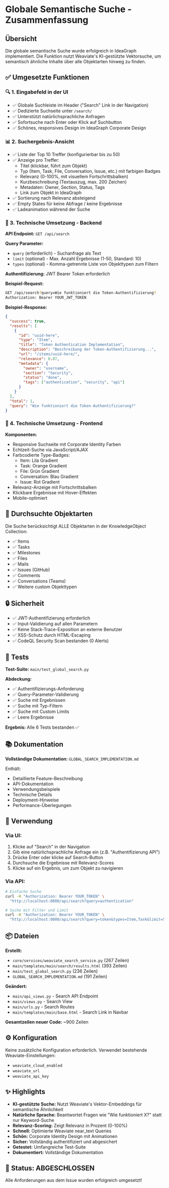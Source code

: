 # Globale Semantische Suche - Zusammenfassung

## Übersicht
Die globale semantische Suche wurde erfolgreich in IdeaGraph implementiert. Die Funktion nutzt Weaviate's KI-gestützte Vektorsuche, um semantisch ähnliche Inhalte über alle Objektarten hinweg zu finden.

## ✅ Umgesetzte Funktionen

### 🔍 1. Eingabefeld in der UI
- ✅ Globale Suchleiste im Header ("Search" Link in der Navigation)
- ✅ Dedizierte Suchseite unter `/search/`
- ✅ Unterstützt natürlichsprachliche Anfragen
- ✅ Sofortsuche nach Enter oder Klick auf Suchbutton
- ✅ Schönes, responsives Design im IdeaGraph Corporate Design

### 📊 2. Suchergebnis-Ansicht
- ✅ Liste der Top 10 Treffer (konfigurierbar bis zu 50)
- ✅ Anzeige pro Treffer:
  - Titel (klickbar, führt zum Objekt)
  - Typ (Item, Task, File, Conversation, Issue, etc.) mit farbigen Badges
  - Relevanz (0-100%, mit visuellem Fortschrittsbalken)
  - Kurzbeschreibung (Textauszug, max. 200 Zeichen)
  - Metadaten: Owner, Section, Status, Tags
  - Link zum Objekt in IdeaGraph
- ✅ Sortierung nach Relevanz absteigend
- ✅ Empty States für keine Abfrage / keine Ergebnisse
- ✅ Ladeanimation während der Suche

### 🔧 3. Technische Umsetzung - Backend

**API Endpoint:** `GET /api/search`

**Query Parameter:**
- `query` (erforderlich) - Suchanfrage als Text
- `limit` (optional) - Max. Anzahl Ergebnisse (1-50, Standard: 10)
- `types` (optional) - Komma-getrennte Liste von Objekttypen zum Filtern

**Authentifizierung:** JWT Bearer Token erforderlich

**Beispiel-Request:**
```bash
GET /api/search?query=Wie funktioniert die Token-Authentifizierung?
Authorization: Bearer YOUR_JWT_TOKEN
```

**Beispiel-Response:**
```json
{
  "success": true,
  "results": [
    {
      "id": "uuid-here",
      "type": "Item",
      "title": "Token Authentication Implementation",
      "description": "Beschreibung der Token-Authentifizierung...",
      "url": "/items/uuid-here/",
      "relevance": 0.87,
      "metadata": {
        "owner": "username",
        "section": "Security",
        "status": "done",
        "tags": ["authentication", "security", "api"]
      }
    }
  ],
  "total": 1,
  "query": "Wie funktioniert die Token-Authentifizierung?"
}
```

### 🎨 4. Technische Umsetzung - Frontend

**Komponenten:**
- Responsive Suchseite mit Corporate Identity Farben
- Echtzeit-Suche via JavaScript/AJAX
- Farbcodierte Type-Badges:
  - Item: Lila Gradient
  - Task: Orange Gradient
  - File: Grün Gradient
  - Conversation: Blau Gradient
  - Issue: Rot Gradient
- Relevanz-Anzeige mit Fortschrittsbalken
- Klickbare Ergebnisse mit Hover-Effekten
- Mobile-optimiert

## 🎯 Durchsuchte Objektarten

Die Suche berücksichtigt ALLE Objektarten in der KnowledgeObject Collection:
- ✅ Items
- ✅ Tasks
- ✅ Milestones
- ✅ Files
- ✅ Mails
- ✅ Issues (GitHub)
- ✅ Comments
- ✅ Conversations (Teams)
- ✅ Weitere custom Objekttypen

## 🔒 Sicherheit

- ✅ JWT-Authentifizierung erforderlich
- ✅ Input-Validierung auf allen Parametern
- ✅ Keine Stack-Trace-Exposition an externe Benutzer
- ✅ XSS-Schutz durch HTML-Escaping
- ✅ CodeQL Security Scan bestanden (0 Alerts)

## 🧪 Tests

**Test-Suite:** `main/test_global_search.py`

**Abdeckung:**
- ✅ Authentifizierungs-Anforderung
- ✅ Query-Parameter-Validierung
- ✅ Suche mit Ergebnissen
- ✅ Suche mit Typ-Filtern
- ✅ Suche mit Custom Limits
- ✅ Leere Ergebnisse

**Ergebnis:** Alle 6 Tests bestanden ✅

## 📚 Dokumentation

**Vollständige Dokumentation:** `GLOBAL_SEARCH_IMPLEMENTATION.md`

Enthält:
- Detaillierte Feature-Beschreibung
- API-Dokumentation
- Verwendungsbeispiele
- Technische Details
- Deployment-Hinweise
- Performance-Überlegungen

## 🚀 Verwendung

### Via UI:
1. Klicke auf "Search" in der Navigation
2. Gib eine natürlichsprachliche Anfrage ein (z.B. "Authentifizierung API")
3. Drücke Enter oder klicke auf Search-Button
4. Durchsuche die Ergebnisse mit Relevanz-Scores
5. Klicke auf ein Ergebnis, um zum Objekt zu navigieren

### Via API:
```bash
# Einfache Suche
curl -H "Authorization: Bearer YOUR_TOKEN" \
  "http://localhost:8000/api/search?query=authentication"

# Suche mit Filter und Limit
curl -H "Authorization: Bearer YOUR_TOKEN" \
  "http://localhost:8000/api/search?query=token&types=Item,Task&limit=5"
```

## 📦 Dateien

**Erstellt:**
- `core/services/weaviate_search_service.py` (267 Zeilen)
- `main/templates/main/search/results.html` (393 Zeilen)
- `main/test_global_search.py` (236 Zeilen)
- `GLOBAL_SEARCH_IMPLEMENTATION.md` (191 Zeilen)

**Geändert:**
- `main/api_views.py` - Search API Endpoint
- `main/views.py` - Search View
- `main/urls.py` - Search Routes
- `main/templates/main/base.html` - Search Link in Navbar

**Gesamtzeilen neuer Code:** ~900 Zeilen

## ⚙️ Konfiguration

Keine zusätzliche Konfiguration erforderlich. Verwendet bestehende Weaviate-Einstellungen:
- `weaviate_cloud_enabled`
- `weaviate_url`
- `weaviate_api_key`

## ✨ Highlights

- **KI-gestützte Suche:** Nutzt Weaviate's Vektor-Embeddings für semantische Ähnlichkeit
- **Natürliche Sprache:** Beantwortet Fragen wie "Wie funktioniert X?" statt nur Keyword-Suche
- **Relevanz-Scoring:** Zeigt Relevanz in Prozent (0-100%)
- **Schnell:** Optimierte Weaviate near_text Queries
- **Schön:** Corporate Identity Design mit Animationen
- **Sicher:** Vollständig authentifiziert und abgesichert
- **Getestet:** Umfangreiche Test-Suite
- **Dokumentiert:** Vollständige Dokumentation

## 🎉 Status: ABGESCHLOSSEN

Alle Anforderungen aus dem Issue wurden erfolgreich umgesetzt!
